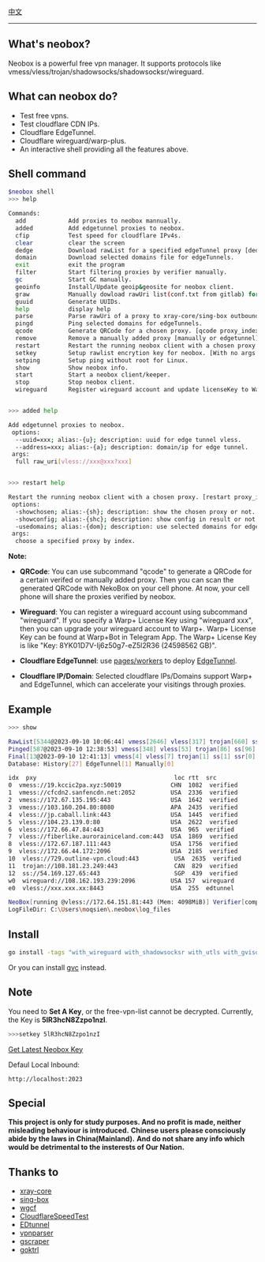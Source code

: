 [中文](https://github.com/moqsien/neobox/blob/main/docs/Readme_CN.md)

---------------------------

## What's neobox?

Neobox is a powerful free vpn manager.
It supports protocols like vmess/vless/trojan/shadowsocks/shadowsocksr/wireguard.

## What can neobox do?

- Test free vpns.
- Test cloudflare CDN IPs.
- Cloudflare EdgeTunnel.
- Cloudflare wireguard/warp-plus.
- An interactive shell providing all the features above.

## Shell command

```bash
$neobox shell
>>> help

Commands:
  add            Add proxies to neobox mannually.
  added          Add edgetunnel proxies to neobox.
  cfip           Test speed for cloudflare IPv4s.
  clear          clear the screen
  dedge          Download rawList for a specified edgeTunnel proxy [dedge proxy_index].
  domain         Download selected domains file for edgeTunnels.
  exit           exit the program
  filter         Start filtering proxies by verifier manually.
  gc             Start GC manually.
  geoinfo        Install/Update geoip&geosite for neobox client.
  graw           Manually dowload rawUri list(conf.txt from gitlab) for neobox client.
  guuid          Generate UUIDs.
  help           display help
  parse          Parse rawUri of a proxy to xray-core/sing-box outbound string [xray-core by default].
  pingd          Ping selected domains for edgeTunnels.
  qcode          Generate QRCode for a chosen proxy. [qcode proxy_index]
  remove         Remove a manually added proxy [manually or edgetunnel].
  restart        Restart the running neobox client with a chosen proxy. [restart proxy_index]
  setkey         Setup rawlist encrytion key for neobox. [With no args will set key to default value]
  setping        Setup ping without root for Linux.
  show           Show neobox info.
  start          Start a neobox client/keeper.
  stop           Stop neobox client.
  wireguard      Register wireguard account and update licenseKey to Warp+ [if a licenseKey is specified].


>>> added help

Add edgetunnel proxies to neobox.
 options:
  --uuid=xxx; alias:-{u}; description: uuid for edge tunnel vless.
  --address=xxx; alias:-{a}; description: domain/ip for edge tunnel.
 args:
  full raw_uri[vless://xxx@xxx?xxx]


>>> restart help

Restart the running neobox client with a chosen proxy. [restart proxy_index]
 options:
  -showchosen; alias:-{sh}; description: show the chosen proxy or not.
  -showconfig; alias:-{shc}; description: show config in result or not.
  -usedomains; alias:-{dom}; description: use selected domains for edgetunnels.
 args:
  choose a specified proxy by index.
```

**Note:**

- **QRCode**: You can use subcommand "qcode" to generate a QRCode for a certain verifed or manually added proxy.
Then you can scan the generated QRCode with NekoBox on your cell phone.
At now, your cell phone will share the proxies verified by neobox.

- **Wireguard**: You can register a wireguard account using subcommand "wireguard". If you specify a Warp+ License Key using "wireguard xxx", 
then you can upgrade your wireguard account to Warp+. Warp+ License Key can be found at Warp+Bot in Telegram App.  The Warp+ License Key is like "Key: 8YK01D7V-Ij6z50g7-eZ5l2R36 (24598562 GB)".

- **Cloudflare EdgeTunnel**: use [pages/workers](https://dash.cloudflare.com/login) to deploy [EdgeTunnel](https://github.com/3Kmfi6HP/EDtunnel). 

- **Cloudflare IP/Domain**: Selected cloudflare IPs/Domains support Warp+ and EdgeTunnel, which can accelerate your visitings through proxies.
  

## Example

```bash
>>> show

RawList[5344@2023-09-10 10:06:44] vmess[2646] vless[317] trojan[660] ss[1638] ssr[83]
Pinged[587@2023-09-10 12:38:53] vmess[348] vless[53] trojan[86] ss[96] ssr[4]
Final[13@2023-09-10 12:41:13] vmess[4] vless[7] trojan[1] ss[1] ssr[0]
Database: History[27] EdgeTunnel[1] Manually[0]

idx  pxy                                       loc rtt  src
0  vmess://19.kccic2pa.xyz:50019              CHN  1082  verified
1  vmess://cfcdn2.sanfencdn.net:2052          USA  2336  verified
2  vmess://172.67.135.195:443                 USA  1642  verified
3  vmess://103.160.204.80:8080                APA  2435  verified
4  vless://jp.caball.link:443                 USA  1445  verified
5  vless://104.23.139.0:80                    USA  2622  verified
6  vless://172.66.47.84:443                   USA  965  verified
7  vless://fiberlike.aurorainiceland.com:443  USA  1869  verified
8  vless://172.67.187.111:443                 USA  1756  verified
9  vless://172.66.44.172:2096                 USA  2185  verified
10  vless://729.outline-vpn.cloud:443          USA  2635  verified
11  trojan://108.181.23.249:443                CAN  829  verified
12  ss://54.169.127.65:443                     SGP  439  verified
w0  wireguard://108.162.193.239:2096          USA 157  wireguard
e0  vless://xxx.xxx.xx:8443                   USA  255  edtunnel

NeoBox[running @vless://172.64.151.81:443 (Mem: 4098MiB)] Verifier[completed] Keeper[running]
LogFileDir: C:\Users\moqsien\.neobox\log_files
```

## Install

```bash
go install -tags "with_wireguard with_shadowsocksr with_utls with_gvisor with_grpc with_ech with_dhcp" github.com/moqsien/neobox/example/neobox@latest
```

Or you can install [gvc](https://github.com/moqsien/gvc) instead.

## Note
You need to **Set A Key**, or the free-vpn-list cannot be decrypted.
Currently, the Key is **5lR3hcN8Zzpo1nzI**.
```bash
>>>setkey 5lR3hcN8Zzpo1nzI

```
[Get Latest Neobox Key](https://github.com/moqsien/neobox/raw/main/docs/gvc_qq_group.jpg)

Defaul Local Inbound: 
```text
http://localhost:2023
```

## Special
**This project is only for study purposes. And no profit is made, neither misleading behaviour is introduced.**
**Chinese users please consciously abide by the laws in China(Mainland).**
**And do not share any info which would be detrimental to the insterests of Our Nation.**


## Thanks to
- [xray-core](https://github.com/XTLS/Xray-core)
- [sing-box](https://github.com/SagerNet/sing-box)
- [wgcf](https://github.com/ViRb3/wgcf)
- [CloudflareSpeedTest](https://github.com/XIU2/CloudflareSpeedTest)
- [EDtunnel](https://github.com/3Kmfi6HP/EDtunnel)
- [vpnparser](https://github.com/moqsien/vpnparser)
- [gscraper](https://github.com/moqsien/gscraper)
- [goktrl](https://github.com/moqsien/goktrl)
